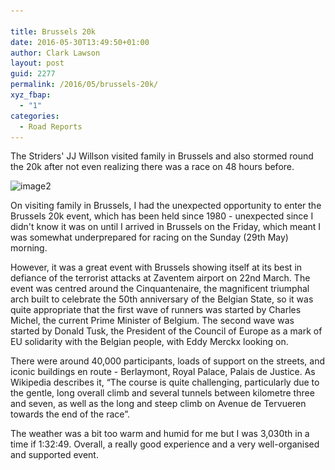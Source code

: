 ```yaml
---

title: Brussels 20k
date: 2016-05-30T13:49:50+01:00
author: Clark Lawson
layout: post
guid: 2277
permalink: /2016/05/brussels-20k/
xyz_fbap:
  - "1"
categories:
  - Road Reports
---
```

The Striders' JJ Willson visited family in Brussels and also stormed round the 20k after not even realizing there was a race on 48 hours before.<!--more-->

<img src="/Images/2016/05/image2-1024x575.jpg" alt="image2" width="660" height="371" class="alignright size-large wp-image-2278" srcset="/Images/2016/05/image2-1024x575.jpg 1024w, /Images/2016/05/image2-300x168.jpg 300w, /Images/2016/05/image2-768x431.jpg 768w, /Images/2016/05/image2.jpg 1632w" sizes="(max-width: 660px) 100vw, 660px" /> 

On visiting family in Brussels, I had the unexpected opportunity to enter the Brussels 20k event, which has been held since 1980 - unexpected since I didn't know it was on until I arrived in Brussels on the Friday, which meant I was somewhat underprepared for racing on the Sunday (29th May) morning. 

However, it was a great event with Brussels showing itself at its best in defiance of the terrorist attacks at Zaventem airport on 22nd March. The event was centred around the Cinquantenaire, the magnificent triumphal arch built to celebrate the 50th anniversary of the Belgian State, so it was quite appropriate that the first wave of runners was started by Charles Michel, the current Prime Minister of Belgium. The second wave was started by Donald Tusk, the President of the Council of Europe as a mark of EU solidarity with the Belgian people, with Eddy Merckx looking on. 

There were around 40,000 participants, loads of support on the streets, and iconic buildings en route - Berlaymont, Royal Palace, Palais de Justice. As Wikipedia describes it, &#8220;The course is quite challenging, particularly due to the gentle, long overall climb and several tunnels between kilometre three and seven, as well as the long and steep climb on Avenue de Tervueren towards the end of the race&#8221;. 

The weather was a bit too warm and humid for me but I was 3,030th in a time if 1:32:49. Overall, a really good experience and a very well-organised and supported event.